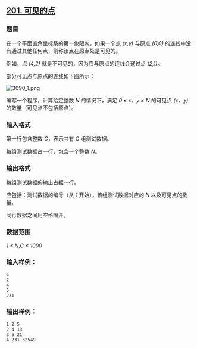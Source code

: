 ## [201. 可见的点](https://www.acwing.com/problem/content/203/)

### 题目

在一个平面直角坐标系的第一象限内，如果一个点 *(x,y)* 与原点 *(0,0)* 的连线中没有通过其他任何点，则称该点在原点处是可见的。

例如，点 *(4,2)* 就是不可见的，因为它与原点的连线会通过点 *(2,1)*。

部分可见点与原点的连线如下图所示：

 ![3090_1.png](/media/article/image/2019/01/18/19_a68c1a281a-3090_1.png)

编写一个程序，计算给定整数 *N* 的情况下，满足 *0 ≤ x，y ≤ N* 的可见点 *(x，y)* 的数量（可见点不包括原点）。

### 输入格式

第一行包含整数 *C*，表示共有 *C* 组测试数据。

每组测试数据占一行，包含一个整数 *N*。

### 输出格式

每组测试数据的输出占据一行。

应包括：测试数据的编号（从 *1* 开始），该组测试数据对应的 *N* 以及可见点的数量。

同行数据之间用空格隔开。

### 数据范围

*1 ≤ N,C ≤ 1000*

### 输入样例：

```
4
2
4
5
231
```

### 输出样例：

```
1 2 5
2 4 13
3 5 21
4 231 32549
```
